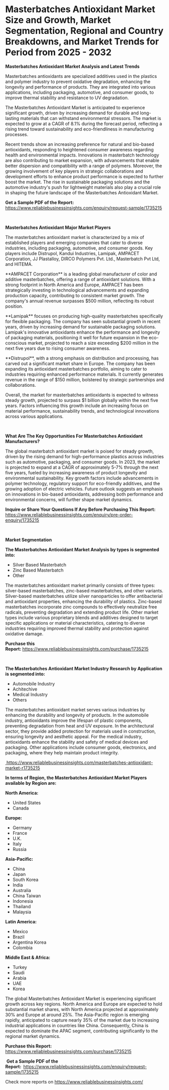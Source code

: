 <p><h1>Masterbatches Antioxidant Market Size and Growth, Market Segmentation, Regional and Country Breakdowns, and Market Trends for Period from 2025 -  2032</h1></p><p><strong>Masterbatches Antioxidant Market Analysis and Latest Trends</strong></p>
<p><p>Masterbatches antioxidants are specialized additives used in the plastics and polymer industry to prevent oxidative degradation, enhancing the longevity and performance of products. They are integrated into various applications, including packaging, automotive, and consumer goods, to improve thermal stability and resistance to UV degradation.</p><p>The Masterbatches Antioxidant Market is anticipated to experience significant growth, driven by increasing demand for durable and long-lasting materials that can withstand environmental stressors. The market is expected to grow at a CAGR of 8.1% during the forecast period, reflecting a rising trend toward sustainability and eco-friendliness in manufacturing processes. </p><p>Recent trends show an increasing preference for natural and bio-based antioxidants, responding to heightened consumer awareness regarding health and environmental impacts. Innovations in masterbatch technology are also contributing to market expansion, with advancements that enable better dispersion and compatibility with a range of polymers. Moreover, the growing involvement of key players in strategic collaborations and development efforts to enhance product performance is expected to further boost the market. The rise in sustainable packaging solutions and the automotive industry's push for lightweight materials also play a crucial role in shaping the future landscape of the Masterbatches Antioxidant Market.</p></p>
<p><strong>Get a Sample PDF of the Report:&nbsp;</strong> <a href="https://www.reliablebusinessinsights.com/enquiry/request-sample/1735215?utm_campaign=2190&utm_medium=2&utm_source=Github&utm_content=ia&utm_term=25032025&utm_id=masterbatches-antioxidant">https://www.reliablebusinessinsights.com/enquiry/request-sample/1735215</a></p>
<p>&nbsp;</p>
<p><strong>Masterbatches Antioxidant Major Market Players</strong></p>
<p><p>The masterbatches antioxidant market is characterized by a mix of established players and emerging companies that cater to diverse industries, including packaging, automotive, and consumer goods. Key players include Distrupol, Kandui Industries, Lamipak, AMPACET Corporation, JJ Plastalloy, DIRCO Polymers Pvt. Ltd., Masterbatch Pvt Ltd, and HITEMA.</p><p>**AMPACET Corporation** is a leading global manufacturer of color and additive masterbatches, offering a range of antioxidant solutions. With a strong footprint in North America and Europe, AMPACET has been strategically investing in technological advancements and expanding production capacity, contributing to consistent market growth. The company's annual revenue surpasses $500 million, reflecting its robust position.</p><p>**Lamipak** focuses on producing high-quality masterbatches specifically for flexible packaging. The company has seen substantial growth in recent years, driven by increasing demand for sustainable packaging solutions. Lamipak's innovative antioxidants enhance the performance and longevity of packaging materials, positioning it well for future expansion in the eco-conscious market, projected to reach a size exceeding $200 million in the next five years due to rising consumer awareness.</p><p>**Distrupol**, with a strong emphasis on distribution and processing, has carved out a significant market share in Europe. The company has been expanding its antioxidant masterbatches portfolio, aiming to cater to industries requiring enhanced performance materials. It currently generates revenue in the range of $150 million, bolstered by strategic partnerships and collaborations.</p><p>Overall, the market for masterbatches antioxidants is expected to witness steady growth, projected to surpass $1 billion globally within the next five years. Factors influencing this growth include an increasing focus on material performance, sustainability trends, and technological innovations across various applications.</p></p>
<p>&nbsp;</p>
<p><strong>What Are The Key Opportunities For Masterbatches Antioxidant Manufacturers?</strong></p>
<p><p>The global masterbatch antioxidant market is poised for steady growth, driven by the rising demand for high-performance plastics across industries such as automotive, packaging, and consumer goods. In 2023, the market is projected to expand at a CAGR of approximately 5-7% through the next five years, fueled by increasing awareness of product longevity and environmental sustainability. Key growth factors include advancements in polymer technology, regulatory support for eco-friendly additives, and the growing adoption of electric vehicles. Future outlook suggests an emphasis on innovations in bio-based antioxidants, addressing both performance and environmental concerns, will further shape market dynamics.</p></p>
<p><strong>Inquire or Share Your Questions If Any Before Purchasing This Report:</strong> <a href="https://www.reliablebusinessinsights.com/enquiry/pre-order-enquiry/1735215?utm_campaign=2190&utm_medium=2&utm_source=Github&utm_content=ia&utm_term=25032025&utm_id=masterbatches-antioxidant">https://www.reliablebusinessinsights.com/enquiry/pre-order-enquiry/1735215</a></p>
<p>&nbsp;</p>
<p><strong>Market Segmentation</strong></p>
<p><strong>The Masterbatches Antioxidant Market Analysis by types is segmented into:</strong></p>
<p><ul><li>Silver Based Masterbatch</li><li>Zinc Based Masterbatch</li><li>Other</li></ul></p>
<p><p>The masterbatches antioxidant market primarily consists of three types: silver-based masterbatches, zinc-based masterbatches, and other variants. Silver-based masterbatches utilize silver nanoparticles to offer antibacterial and antioxidant properties, enhancing the durability of plastics. Zinc-based masterbatches incorporate zinc compounds to effectively neutralize free radicals, preventing degradation and extending product life. Other market types include various proprietary blends and additives designed to target specific applications or material characteristics, catering to diverse industries requiring improved thermal stability and protection against oxidative damage.</p></p>
<p><strong>Purchase this Report:&nbsp;</strong><a href="https://www.reliablebusinessinsights.com/purchase/1735215?utm_campaign=2190&utm_medium=2&utm_source=Github&utm_content=ia&utm_term=25032025&utm_id=masterbatches-antioxidant">https://www.reliablebusinessinsights.com/purchase/1735215</a></p>
<p>&nbsp;</p>
<p><strong>The Masterbatches Antioxidant Market Industry Research by Application is segmented into:</strong></p>
<p><ul><li>Automobile Industry</li><li>Achitechive</li><li>Medical Industry</li><li>Others</li></ul></p>
<p><p>The masterbatches antioxidant market serves various industries by enhancing the durability and longevity of products. In the automobile industry, antioxidants improve the lifespan of plastic components, preventing degradation from heat and UV exposure. In the architectural sector, they provide added protection for materials used in construction, ensuring longevity and aesthetic appeal. For the medical industry, antioxidants enhance the stability and safety of medical devices and packaging. Other applications include consumer goods, electronics, and packaging, where they help maintain product integrity.</p></p>
<p><a href="https://www.reliablebusinessinsights.com/masterbatches-antioxidant-market-r1735215?utm_campaign=2190&utm_medium=2&utm_source=Github&utm_content=ia&utm_term=25032025&utm_id=masterbatches-antioxidant">&nbsp;https://www.reliablebusinessinsights.com/masterbatches-antioxidant-market-r1735215</a></p>
<p><strong>In terms of Region, the Masterbatches Antioxidant Market Players available by Region are:</strong></p>
<p>
    <p> <strong> North America: </strong>
        <ul>
            <li>United States</li>
            <li>Canada</li>
        </ul>
        </p> 
    <p> <strong> Europe: </strong>
        <ul>
            <li>Germany</li>
            <li>France</li>
            <li>U.K.</li>
            <li>Italy</li>
            <li>Russia</li>
        </ul>
        </p> 
    <p> <strong> Asia-Pacific: </strong>
        <ul>
            <li>China</li>
            <li>Japan</li>
            <li>South Korea</li>
            <li>India</li>
            <li>Australia</li>
            <li>China Taiwan</li>
            <li>Indonesia</li>
            <li>Thailand</li>
            <li>Malaysia</li>
        </ul>
        </p> 
    <p> <strong> Latin America: </strong>
        <ul>
            <li>Mexico</li>
            <li>Brazil</li>
            <li>Argentina Korea</li>
            <li>Colombia</li>
        </ul>
        </p> 
    <p> <strong> Middle East & Africa: </strong>
        <ul>
            <li>Turkey</li>
            <li>Saudi</li>
            <li>Arabia</li>
            <li>UAE</li>
            <li>Korea</li>
        </ul>
    </p>
    </p>
<p><p>The global Masterbatches Antioxidant Market is experiencing significant growth across key regions. North America and Europe are expected to hold substantial market shares, with North America projected at approximately 30% and Europe at around 25%. The Asia-Pacific region is emerging rapidly, anticipated to capture nearly 35% of the market due to increasing industrial applications in countries like China. Consequently, China is expected to dominate the APAC segment, contributing significantly to the regional market dynamics.</p></p>
<p><strong>Purchase this Report: </strong><a href="https://www.reliablebusinessinsights.com/purchase/1735215?utm_campaign=2190&utm_medium=2&utm_source=Github&utm_content=ia&utm_term=25032025&utm_id=masterbatches-antioxidant">https://www.reliablebusinessinsights.com/purchase/1735215</a></p>
<p>&nbsp;<strong>Get a Sample PDF of the Report:&nbsp;&nbsp;</strong><a href="https://www.reliablebusinessinsights.com/enquiry/request-sample/1735215?utm_campaign=2190&utm_medium=2&utm_source=Github&utm_content=ia&utm_term=25032025&utm_id=masterbatches-antioxidant">https://www.reliablebusinessinsights.com/enquiry/request-sample/1735215</a></p>
<p><strong></strong></p>
<p>Check more reports on <a href="https://www.reliablebusinessinsights.com/?utm_campaign=2190&utm_medium=2&utm_source=Github&utm_content=ia&utm_term=25032025&utm_id=masterbatches-antioxidant">https://www.reliablebusinessinsights.com/</a></p>